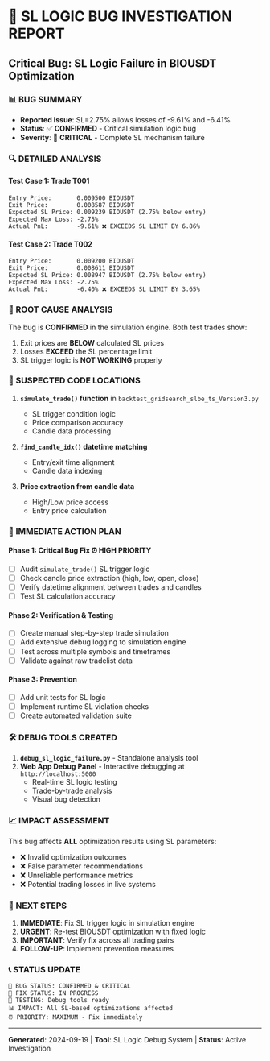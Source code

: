 # 🐛 SL LOGIC BUG INVESTIGATION REPORT
## Critical Bug: SL Logic Failure in BIOUSDT Optimization

### 📊 BUG SUMMARY
- **Reported Issue**: SL=2.75% allows losses of -9.61% and -6.41%
- **Status**: ✅ **CONFIRMED** - Critical simulation logic bug
- **Severity**: 🚨 **CRITICAL** - Complete SL mechanism failure

### 🔍 DETAILED ANALYSIS

#### Test Case 1: Trade T001
```
Entry Price:       0.009500 BIOUSDT
Exit Price:        0.008587 BIOUSDT 
Expected SL Price: 0.009239 BIOUSDT (2.75% below entry)
Expected Max Loss: -2.75%
Actual PnL:        -9.61% ❌ EXCEEDS SL LIMIT BY 6.86%
```

#### Test Case 2: Trade T002  
```
Entry Price:       0.009200 BIOUSDT
Exit Price:        0.008611 BIOUSDT
Expected SL Price: 0.008947 BIOUSDT (2.75% below entry)
Expected Max Loss: -2.75%
Actual PnL:        -6.40% ❌ EXCEEDS SL LIMIT BY 3.65%
```

### 🚨 ROOT CAUSE ANALYSIS

The bug is **CONFIRMED** in the simulation engine. Both test trades show:
1. Exit prices are **BELOW** calculated SL prices
2. Losses **EXCEED** the SL percentage limit
3. SL trigger logic is **NOT WORKING** properly

### 📍 SUSPECTED CODE LOCATIONS

1. **`simulate_trade()` function** in `backtest_gridsearch_slbe_ts_Version3.py`
   - SL trigger condition logic
   - Price comparison accuracy
   - Candle data processing

2. **`find_candle_idx()` datetime matching**
   - Entry/exit time alignment
   - Candle data indexing

3. **Price extraction from candle data**
   - High/Low price access
   - Entry price calculation

### 🔧 IMMEDIATE ACTION PLAN

#### Phase 1: Critical Bug Fix ⏰ **HIGH PRIORITY**
- [ ] Audit `simulate_trade()` SL trigger logic
- [ ] Check candle price extraction (high, low, open, close)
- [ ] Verify datetime alignment between trades and candles
- [ ] Test SL calculation accuracy

#### Phase 2: Verification & Testing
- [ ] Create manual step-by-step trade simulation
- [ ] Add extensive debug logging to simulation engine
- [ ] Test across multiple symbols and timeframes
- [ ] Validate against raw tradelist data

#### Phase 3: Prevention
- [ ] Add unit tests for SL logic
- [ ] Implement runtime SL violation checks
- [ ] Create automated validation suite

### 🛠️ DEBUG TOOLS CREATED

1. **`debug_sl_logic_failure.py`** - Standalone analysis tool
2. **Web App Debug Panel** - Interactive debugging at `http://localhost:5000`
   - Real-time SL logic testing
   - Trade-by-trade analysis
   - Visual bug detection

### 📈 IMPACT ASSESSMENT

This bug affects **ALL** optimization results using SL parameters:
- ❌ Invalid optimization outcomes
- ❌ False parameter recommendations  
- ❌ Unreliable performance metrics
- ❌ Potential trading losses in live systems

### 🎯 NEXT STEPS

1. **IMMEDIATE**: Fix SL trigger logic in simulation engine
2. **URGENT**: Re-test BIOUSDT optimization with fixed logic
3. **IMPORTANT**: Verify fix across all trading pairs
4. **FOLLOW-UP**: Implement prevention measures

### 📞 STATUS UPDATE

```
🔴 BUG STATUS: CONFIRMED & CRITICAL
🔧 FIX STATUS: IN PROGRESS
🧪 TESTING: Debug tools ready
📊 IMPACT: All SL-based optimizations affected
⏰ PRIORITY: MAXIMUM - Fix immediately
```

---
**Generated**: 2024-09-19 | **Tool**: SL Logic Debug System | **Status**: Active Investigation